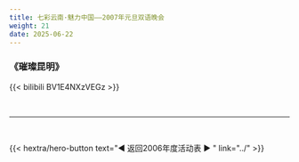 ```yaml
---
title: 七彩云南·魅力中国——2007年元旦双语晚会
weight: 21
date: 2025-06-22
---
```


### 《璀璨昆明》

{{< bilibili BV1E4NXzVEGz >}}

<br>
<hr>
<br>

{{< hextra/hero-button text="◀ 返回2006年度活动表 ▶ " link="../" >}}